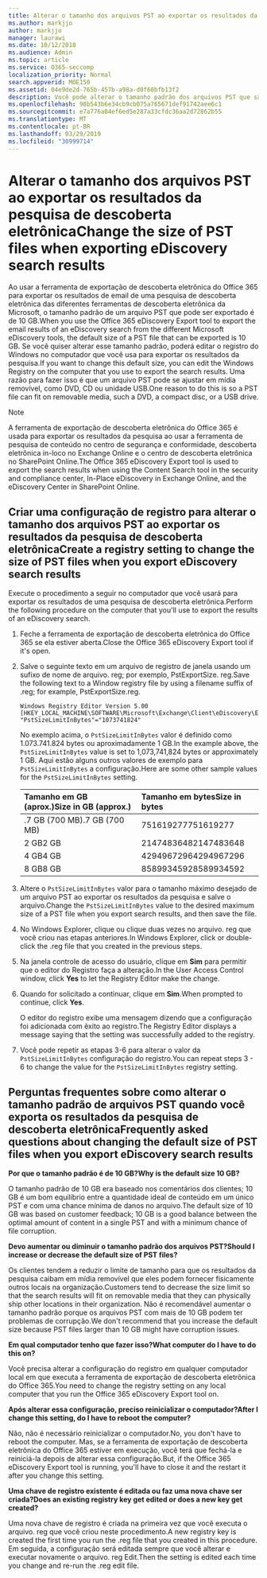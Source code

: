 ```yaml
---
title: Alterar o tamanho dos arquivos PST ao exportar os resultados da pesquisa de descoberta eletrônica
ms.author: markjjo
author: markjjo
manager: laurawi
ms.date: 10/12/2018
ms.audience: Admin
ms.topic: article
ms.service: O365-seccomp
localization_priority: Normal
search.appverid: MOE150
ms.assetid: 04e9de2d-765b-457b-a98a-d0f60bfb13f2
description: Você pode alterar o tamanho padrão dos arquivos PST que são baixados para o seu computador quando exporta os resultados da pesquisa de descoberta eletrônica.
ms.openlocfilehash: 98b543b6e34cb9cb075a765671def91742aee6c1
ms.sourcegitcommit: e7a776a04ef6ed5e287a33cfdc36aa2d72862b55
ms.translationtype: MT
ms.contentlocale: pt-BR
ms.lasthandoff: 03/29/2019
ms.locfileid: "30999714"
---
```

# <a name="change-the-size-of-pst-files-when-exporting-ediscovery-search-results"></a><span data-ttu-id="020e0-103">Alterar o tamanho dos arquivos PST ao exportar os resultados da pesquisa de descoberta eletrônica</span><span class="sxs-lookup"><span data-stu-id="020e0-103">Change the size of PST files when exporting eDiscovery search results</span></span>

<span data-ttu-id="020e0-104">Ao usar a ferramenta de exportação de descoberta eletrônica do Office 365 para exportar os resultados de email de uma pesquisa de descoberta eletrônica das diferentes ferramentas de descoberta eletrônica da Microsoft, o tamanho padrão de um arquivo PST que pode ser exportado é de 10 GB.</span><span class="sxs-lookup"><span data-stu-id="020e0-104">When you use the Office 365 eDiscovery Export tool to export the email results of an eDiscovery search from the different Microsoft eDiscovery tools, the default size of a PST file that can be exported is 10 GB.</span></span> <span data-ttu-id="020e0-105">Se você quiser alterar esse tamanho padrão, poderá editar o registro do Windows no computador que você usa para exportar os resultados da pesquisa.</span><span class="sxs-lookup"><span data-stu-id="020e0-105">If you want to change this default size, you can edit the Windows Registry on the computer that you use to export the search results.</span></span> <span data-ttu-id="020e0-106">Uma razão para fazer isso é que um arquivo PST pode se ajustar em mídia removível, como DVD, CD ou unidade USB.</span><span class="sxs-lookup"><span data-stu-id="020e0-106">One reason to do this is so a PST file can fit on removable media, such a DVD, a compact disc, or a USB drive.</span></span> 
  
> [!NOTE]
>  <span data-ttu-id="020e0-107">A ferramenta de exportação de descoberta eletrônica do Office 365 é usada para exportar os resultados da pesquisa ao usar a ferramenta de pesquisa de conteúdo no centro de segurança e conformidade, descoberta eletrônica in-loco no Exchange Online e o centro de descoberta eletrônica no SharePoint Online.</span><span class="sxs-lookup"><span data-stu-id="020e0-107">The Office 365 eDiscovery Export tool is used to export the search results when using the Content Search tool in the security and compliance center, In-Place eDiscovery in Exchange Online, and the eDiscovery Center in SharePoint Online.</span></span>
  
## <a name="create-a-registry-setting-to-change-the-size-of-pst-files-when-you-export-ediscovery-search-results"></a><span data-ttu-id="020e0-108">Criar uma configuração de registro para alterar o tamanho dos arquivos PST ao exportar os resultados da pesquisa de descoberta eletrônica</span><span class="sxs-lookup"><span data-stu-id="020e0-108">Create a registry setting to change the size of PST files when you export eDiscovery search results</span></span>

<span data-ttu-id="020e0-109">Execute o procedimento a seguir no computador que você usará para exportar os resultados de uma pesquisa de descoberta eletrônica.</span><span class="sxs-lookup"><span data-stu-id="020e0-109">Perform the following procedure on the computer that you'll use to export the results of an eDiscovery search.</span></span>
  
1. <span data-ttu-id="020e0-110">Feche a ferramenta de exportação de descoberta eletrônica do Office 365 se ela estiver aberta.</span><span class="sxs-lookup"><span data-stu-id="020e0-110">Close the Office 365 eDiscovery Export tool if it's open.</span></span> 
    
2. <span data-ttu-id="020e0-111">Salve o seguinte texto em um arquivo de registro de janela usando um sufixo de nome de arquivo. reg; por exemplo, PstExportSize. reg.</span><span class="sxs-lookup"><span data-stu-id="020e0-111">Save the following text to a Window registry file by using a filename suffix of .reg; for example, PstExportSize.reg.</span></span> 
    
    ```
    Windows Registry Editor Version 5.00
    [HKEY_LOCAL_MACHINE\SOFTWARE\Microsoft\Exchange\Client\eDiscovery\ExportTool]
    "PstSizeLimitInBytes"="1073741824"
    ```

    <span data-ttu-id="020e0-112">No exemplo acima, o `PstSizeLimitInBytes` valor é definido como 1.073.741.824 bytes ou aproximadamente 1 GB.</span><span class="sxs-lookup"><span data-stu-id="020e0-112">In the example above, the  `PstSizeLimitInBytes` value is set to 1,073,741,824 bytes or approximately 1 GB.</span></span> <span data-ttu-id="020e0-113">Aqui estão alguns outros valores de exemplo para `PstSizeLimitInBytes` a configuração.</span><span class="sxs-lookup"><span data-stu-id="020e0-113">Here are some other sample values for the  `PstSizeLimitInBytes` setting.</span></span> 
    
    |<span data-ttu-id="020e0-114">**Tamanho em GB (aprox.)**</span><span class="sxs-lookup"><span data-stu-id="020e0-114">**Size in GB (approx.)**</span></span>|<span data-ttu-id="020e0-115">**Tamanho em bytes**</span><span class="sxs-lookup"><span data-stu-id="020e0-115">**Size in bytes**</span></span>|
    |:-----|:-----|
    |<span data-ttu-id="020e0-116">.7 GB (700 MB)</span><span class="sxs-lookup"><span data-stu-id="020e0-116">.7 GB (700 MB)</span></span>  <br/> |<span data-ttu-id="020e0-117">751619277</span><span class="sxs-lookup"><span data-stu-id="020e0-117">751619277</span></span>  <br/> |
    |<span data-ttu-id="020e0-118">2 GB</span><span class="sxs-lookup"><span data-stu-id="020e0-118">2 GB</span></span>  <br/> |<span data-ttu-id="020e0-119">2147483648</span><span class="sxs-lookup"><span data-stu-id="020e0-119">2147483648</span></span>  <br/> |
    |<span data-ttu-id="020e0-120">4 GB</span><span class="sxs-lookup"><span data-stu-id="020e0-120">4 GB</span></span>  <br/> |<span data-ttu-id="020e0-121">4294967296</span><span class="sxs-lookup"><span data-stu-id="020e0-121">4294967296</span></span>  <br/> |
    |<span data-ttu-id="020e0-122">8 GB</span><span class="sxs-lookup"><span data-stu-id="020e0-122">8 GB</span></span>  <br/> |<span data-ttu-id="020e0-123">8589934592</span><span class="sxs-lookup"><span data-stu-id="020e0-123">8589934592</span></span>  <br/> |
   
3. <span data-ttu-id="020e0-124">Altere o `PstSizeLimitInBytes` valor para o tamanho máximo desejado de um arquivo PST ao exportar os resultados da pesquisa e salve o arquivo.</span><span class="sxs-lookup"><span data-stu-id="020e0-124">Change the `PstSizeLimitInBytes` value to the desired maximum size of a PST file when you export search results, and then save the file.</span></span> 
    
4. <span data-ttu-id="020e0-125">No Windows Explorer, clique ou clique duas vezes no arquivo. reg que você criou nas etapas anteriores.</span><span class="sxs-lookup"><span data-stu-id="020e0-125">In Windows Explorer, click or double-click the .reg file that you created in the previous steps.</span></span>
    
5. <span data-ttu-id="020e0-126">Na janela controle de acesso do usuário, clique em **Sim** para permitir que o editor do Registro faça a alteração.</span><span class="sxs-lookup"><span data-stu-id="020e0-126">In the User Access Control window, click **Yes** to let the Registry Editor make the change.</span></span> 
    
6. <span data-ttu-id="020e0-127">Quando for solicitado a continuar, clique em **Sim**.</span><span class="sxs-lookup"><span data-stu-id="020e0-127">When prompted to continue, click **Yes**.</span></span>
    
    <span data-ttu-id="020e0-128">O editor do registro exibe uma mensagem dizendo que a configuração foi adicionada com êxito ao registro.</span><span class="sxs-lookup"><span data-stu-id="020e0-128">The Registry Editor displays a message saying that the setting was successfully added to the registry.</span></span>
    
7. <span data-ttu-id="020e0-129">Você pode repetir as etapas 3-6 para alterar o valor da `PstSizeLimitInBytes` configuração do registro.</span><span class="sxs-lookup"><span data-stu-id="020e0-129">You can repeat steps 3 - 6 to change the value for the  `PstSizeLimitInBytes` registry setting.</span></span> 
  
## <a name="frequently-asked-questions-about-changing-the-default-size-of-pst-files-when-you-export-ediscovery-search-results"></a><span data-ttu-id="020e0-130">Perguntas frequentes sobre como alterar o tamanho padrão de arquivos PST quando você exporta os resultados da pesquisa de descoberta eletrônica</span><span class="sxs-lookup"><span data-stu-id="020e0-130">Frequently asked questions about changing the default size of PST files when you export eDiscovery search results</span></span>

 <span data-ttu-id="020e0-131">**Por que o tamanho padrão é de 10 GB?**</span><span class="sxs-lookup"><span data-stu-id="020e0-131">**Why is the default size 10 GB?**</span></span>
  
<span data-ttu-id="020e0-132">O tamanho padrão de 10 GB era baseado nos comentários dos clientes; 10 GB é um bom equilíbrio entre a quantidade ideal de conteúdo em um único PST e com uma chance mínima de danos no arquivo.</span><span class="sxs-lookup"><span data-stu-id="020e0-132">The default size of 10 GB was based on customer feedback; 10 GB is a good balance between the optimal amount of content in a single PST and with a minimum chance of file corruption.</span></span>
  
 <span data-ttu-id="020e0-133">**Devo aumentar ou diminuir o tamanho padrão dos arquivos PST?**</span><span class="sxs-lookup"><span data-stu-id="020e0-133">**Should I increase or decrease the default size of PST files?**</span></span>
  
<span data-ttu-id="020e0-134">Os clientes tendem a reduzir o limite de tamanho para que os resultados da pesquisa caibam em mídia removível que eles podem fornecer fisicamente outros locais na organização.</span><span class="sxs-lookup"><span data-stu-id="020e0-134">Customers tend to decrease the size limit so that the search results will fit on removable media that they can physically ship other locations in their organization.</span></span> <span data-ttu-id="020e0-135">Não é recomendável aumentar o tamanho padrão porque os arquivos PST com mais de 10 GB podem ter problemas de corrupção.</span><span class="sxs-lookup"><span data-stu-id="020e0-135">We don't recommend that you increase the default size because PST files larger than 10 GB might have corruption issues.</span></span>
  
 <span data-ttu-id="020e0-136">**Em qual computador tenho que fazer isso?**</span><span class="sxs-lookup"><span data-stu-id="020e0-136">**What computer do I have to do this on?**</span></span>
  
<span data-ttu-id="020e0-137">Você precisa alterar a configuração do registro em qualquer computador local em que executa a ferramenta de exportação de descoberta eletrônica do Office 365.</span><span class="sxs-lookup"><span data-stu-id="020e0-137">You need to change the registry setting on any local computer that you run the Office 365 eDiscovery Export tool on.</span></span>
  
 <span data-ttu-id="020e0-138">**Após alterar essa configuração, preciso reinicializar o computador?**</span><span class="sxs-lookup"><span data-stu-id="020e0-138">**After I change this setting, do I have to reboot the computer?**</span></span>
  
<span data-ttu-id="020e0-139">Não, não é necessário reinicializar o computador.</span><span class="sxs-lookup"><span data-stu-id="020e0-139">No, you don't have to reboot the computer.</span></span> <span data-ttu-id="020e0-140">Mas, se a ferramenta de exportação de descoberta eletrônica do Office 365 estiver em execução, você terá que fechá-la e reiniciá-la depois de alterar essa configuração.</span><span class="sxs-lookup"><span data-stu-id="020e0-140">But, if the Office 365 eDiscovery Export tool is running, you'll have to close it and the restart it after you change this setting.</span></span>
  
 <span data-ttu-id="020e0-141">**Uma chave de registro existente é editada ou faz uma nova chave ser criada?**</span><span class="sxs-lookup"><span data-stu-id="020e0-141">**Does an existing registry key get edited or does a new key get created?**</span></span>
  
<span data-ttu-id="020e0-142">Uma nova chave de registro é criada na primeira vez que você executa o arquivo. reg que você criou neste procedimento.</span><span class="sxs-lookup"><span data-stu-id="020e0-142">A new registry key is created the first time you run the .reg file that you created in this procedure.</span></span> <span data-ttu-id="020e0-143">Em seguida, a configuração será editada sempre que você alterar e executar novamente o arquivo. reg Edit.</span><span class="sxs-lookup"><span data-stu-id="020e0-143">Then the setting is edited each time you change and re-run the .reg edit file.</span></span>
